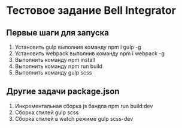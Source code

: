 # Тестовое задание Bell Integrator


## Первые шаги для запуска
1. Установить gulp выполнив команду npm i gulp -g
2. Установить webpack выполнив команду npm i webpack -g
3. Выполнить команду npm install
4. Выполнить команду npm run build
5. Выполнить команду gulp scss

## Другие задачи package.json
1. Инкрементальная сборка js бандла npm run build:dev
2. Сборка стилей gulp scss
3. Сборка стилей в watch режиме gulp scss-dev